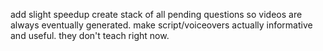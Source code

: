 add slight speedup
create stack of all pending questions so videos are always eventually generated.
make script/voiceovers actually informative and useful. they don't teach right now.